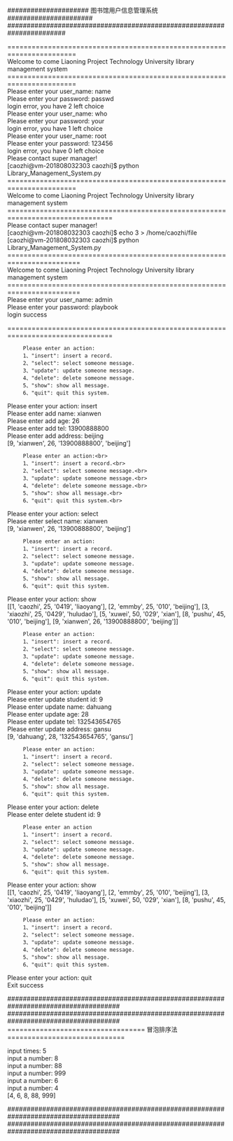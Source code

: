 #####################   图书馆用户信息管理系统     ######################<br>
#######################################################################<br>

=======================================================================<br>
Welcome to come Liaoning Project Technology University library management system<br>
=======================================================================<br>
 Please enter your user_name: name<br>
 Please enter your password: passwd<br>
login error, you have 2 left choice<br>
 Please enter your user_name: who<br>
 Please enter your password: your<br>
login error, you have 1 left choice<br>
 Please enter your user_name: root<br>
 Please enter your password: 123456<br>
login error, you have 0 left choice<br>
Please contact super manager!<br>
[caozhi@vm-201808032303 caozhi]$ python Library_Management_System.py<br>
=======================================================================<br>
Welcome to come Liaoning Project Technology University library management system<br>
================================================================================<br>
Please contact super manager!<br>
[caozhi@vm-201808032303 caozhi]$ echo 3 > /home/caozhi/file<br>
[caozhi@vm-201808032303 caozhi]$ python Library_Management_System.py<br>
========================================================================<br>
Welcome to come Liaoning Project Technology University library management system<br>
========================================================================<br>
 Please enter your user_name: admin<br>
 Please enter your password: playbook<br>
 login success<br>

================================================================================

         Please enter an action:
         1、"insert": insert a record.
         2、"select": select someone message.
         3、"update": update someone message.
         4、"delete": delete someone message.
         5、"show": show all message.
         6、"quit": quit this system.

Please enter your action: insert<br>
Please enter add name: xianwen<br>
Please enter add age: 26<br>
Please enter add tel: 13900888800<br>
Please enter add address: beijing<br>
[9, 'xianwen', 26, '13900888800', 'beijing']<br>

         Please enter an action:<br>
         1、"insert": insert a record.<br>
         2、"select": select someone message.<br>
         3、"update": update someone message.<br>
         4、"delete": delete someone message.<br>
         5、"show": show all message.<br>
         6、"quit": quit this system.<br>

Please enter your action: select<br>
Please enter select name: xianwen<br>
[9, 'xianwen', 26, '13900888800', 'beijing']<br>

         Please enter an action:
         1、"insert": insert a record.
         2、"select": select someone message.
         3、"update": update someone message.
         4、"delete": delete someone message.
         5、"show": show all message.
         6、"quit": quit this system.

Please enter your action: show<br>
[[1, 'caozhi', 25, '0419', 'liaoyang'], [2, 'emmby', 25, '010', 'beijing'], [3, 'xiaozhi', 25, '0429', 'huludao'], [5, 'xuwei', 50, '029', 'xian'], [8, 'pushu', 45, '010', 'beijing'], [9, 'xianwen', 26, '13900888800', 'beijing']]<br>

         Please enter an action:
         1、"insert": insert a record.
         2、"select": select someone message.
         3、"update": update someone message.
         4、"delete": delete someone message.
         5、"show": show all message.
         6、"quit": quit this system.

Please enter your action: update<br>
Please enter update student id: 9<br>
Please enter update name: dahuang<br>
Please enter update age: 28<br>
Please enter update tel: 132543654765<br>
Please enter update address: gansu<br>
[9, 'dahuang', 28, '132543654765', 'gansu']<br>

         Please enter an action:
         1、"insert": insert a record.
         2、"select": select someone message.
         3、"update": update someone message.
         4、"delete": delete someone message.
         5、"show": show all message.
         6、"quit": quit this system.

Please enter your action: delete<br>
Please enter delete student id: 9<br>

         Please enter an action
         1、"insert": insert a record.
         2、"select": select someone message.
         3、"update": update someone message.
         4、"delete": delete someone message.
         5、"show": show all message.
         6、"quit": quit this system.

Please enter your action: show<br>
[[1, 'caozhi', 25, '0419', 'liaoyang'], [2, 'emmby', 25, '010', 'beijing'], [3, 'xiaozhi', 25, '0429', 'huludao'], [5, 'xuwei', 50, '029', 'xian'], [8, 'pushu', 45, '010', 'beijing']]<br>

         Please enter an action:
         1、"insert": insert a record.
         2、"select": select someone message.
         3、"update": update someone message.
         4、"delete": delete someone message.
         5、"show": show all message.
         6、"quit": quit this system.

Please enter your action: quit<br>
Exit success<br>

#####################################################################################
#####################################################################################
==================================     冒泡排序法     =============================

input times: 5<br>
input a number: 8<br>
input a number: 88<br>
input a number: 999<br>
input a number: 6<br>
input a number: 4<br>
[4, 6, 8, 88, 999]<br>

#####################################################################################
#####################################################################################
